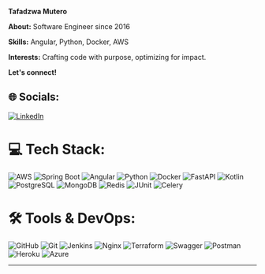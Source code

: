 **Tafadzwa Mutero**

**About:** Software Engineer since 2016  

**Skills:** Angular, Python, Docker, AWS  

**Interests:** Crafting code with purpose, optimizing for impact.  

**Let's connect!**  

## 🌐 Socials:  
[![LinkedIn](https://img.shields.io/badge/LinkedIn-%230077B5.svg?logo=linkedin&logoColor=white)](https://linkedin.com/in/tafadzwa-m-438907130)  

# 💻 Tech Stack:  
![AWS](https://img.shields.io/badge/AWS-%23FF9900.svg?style=for-the-badge&logo=amazon-aws&logoColor=white)  ![Spring Boot](https://img.shields.io/badge/Spring%20Boot-%236DB33F.svg?style=for-the-badge&logo=springboot&logoColor=white)  ![Angular](https://img.shields.io/badge/Angular-DD0031?style=for-the-badge&logo=angular&logoColor=white) ![Python](https://img.shields.io/badge/python-3670A0?style=for-the-badge&logo=python&logoColor=ffdd54)  ![Docker](https://img.shields.io/badge/docker-%230db7ed.svg?style=for-the-badge&logo=docker&logoColor=white)  ![FastAPI](https://img.shields.io/badge/FastAPI-005571?style=for-the-badge&logo=fastapi)  ![Kotlin](https://img.shields.io/badge/Kotlin-%230095D5.svg?style=for-the-badge&logo=kotlin&logoColor=white)  ![PostgreSQL](https://img.shields.io/badge/PostgreSQL-%23316192.svg?style=for-the-badge&logo=postgresql&logoColor=white)  ![MongoDB](https://img.shields.io/badge/MongoDB-%234ea94b.svg?style=for-the-badge&logo=mongodb&logoColor=white)  ![Redis](https://img.shields.io/badge/Redis-%23DD0031.svg?style=for-the-badge&logo=redis&logoColor=white)  ![JUnit](https://img.shields.io/badge/JUnit-25A162?style=for-the-badge&logo=Java&logoColor=white)  ![Celery](https://img.shields.io/badge/Celery-%2300C7B7.svg?style=for-the-badge&logo=celery&logoColor=white)  

# 🛠 Tools & DevOps:  
![GitHub](https://img.shields.io/badge/github-%23121011.svg?style=for-the-badge&logo=github&logoColor=white)  ![Git](https://img.shields.io/badge/git-%23F05033.svg?style=for-the-badge&logo=git&logoColor=white)  ![Jenkins](https://img.shields.io/badge/jenkins-%232C5263.svg?style=for-the-badge&logo=jenkins&logoColor=white)  ![Nginx](https://img.shields.io/badge/nginx-%23009639.svg?style=for-the-badge&logo=nginx&logoColor=white)  ![Terraform](https://img.shields.io/badge/terraform-%235835CC.svg?style=for-the-badge&logo=terraform&logoColor=white)  ![Swagger](https://img.shields.io/badge/Swagger-%23Clojure?style=for-the-badge&logo=swagger&logoColor=white)  ![Postman](https://img.shields.io/badge/Postman-FF6C37?style=for-the-badge&logo=postman&logoColor=white)  ![Heroku](https://img.shields.io/badge/heroku-%23430098.svg?style=for-the-badge&logo=heroku&logoColor=white)  ![Azure](https://img.shields.io/badge/Microsoft%20Azure-0089D6?style=for-the-badge&logo=microsoft-azure&logoColor=white)  

---

